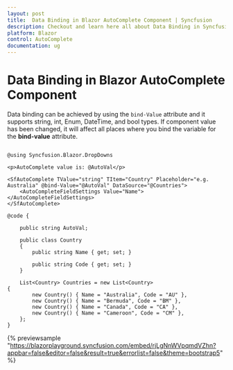 ```yaml
---
layout: post
title:  Data Binding in Blazor AutoComplete Component | Syncfusion
description: Checkout and learn here all about Data Binding in Syncfusion Blazor AutoComplete component and more.
platform: Blazor
control: AutoComplete
documentation: ug
---
```


#  Data Binding in Blazor AutoComplete Component

Data binding can be achieved by using the `bind-Value` attribute and it supports string, int, Enum, DateTime, and bool types. If component value has been changed, it will affect all places where you bind the variable for the **bind-value** attribute.

```cshtml

@using Syncfusion.Blazor.DropDowns

<p>AutoComplete value is: @AutoVal</p>

<SfAutoComplete TValue="string" TItem="Country" Placeholder="e.g. Australia" @bind-Value="@AutoVal" DataSource="@Countries">
    <AutoCompleteFieldSettings Value="Name"></AutoCompleteFieldSettings>
</SfAutoComplete>

@code {

    public string AutoVal;

    public class Country
    {
        public string Name { get; set; }

        public string Code { get; set; }
    }

    List<Country> Countries = new List<Country>
{
        new Country() { Name = "Australia", Code = "AU" },
        new Country() { Name = "Bermuda", Code = "BM" },
        new Country() { Name = "Canada", Code = "CA" },
        new Country() { Name = "Cameroon", Code = "CM" },
    };
}
```
{% previewsample "https://blazorplayground.syncfusion.com/embed/rjLgNnWVpqmdVZhn?appbar=false&editor=false&result=true&errorlist=false&theme=bootstrap5" %}
